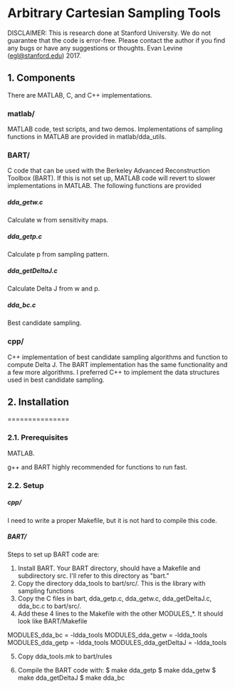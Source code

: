 # Arbitrary Cartesian Sampling Tools

DISCLAIMER: This is research done at Stanford University. We do not 
guarantee that the code is error-free. Please contact the author if you 
find any bugs or have any suggestions or thoughts.
Evan Levine (egl@stanford.edu) 2017.

## 1. Components

There are MATLAB, C, and C++ implementations.

### matlab/
MATLAB code, test scripts, and two demos. Implementations of sampling functions
in MATLAB are provided in matlab/dda_utils.

### BART/
C code that can be used with the Berkeley Advanced Reconstruction Toolbox (BART).
If this is not set up, MATLAB code will revert to slower implementations in MATLAB. 
The following functions are provided

##### dda_getw.c
Calculate w from sensitivity maps.

##### dda_getp.c
Calculate p from sampling pattern.

##### dda_getDeltaJ.c
Calculate Delta J from w and p.

##### dda_bc.c
Best candidate sampling.

### cpp/
C++ implementation of best candidate sampling algorithms and function to compute Delta J.
The BART implementation has the same functionality and a few more algorithms. I preferred
C++ to implement the data structures used in best candidate sampling.

## 2. Installation
===============

### 2.1. Prerequisites

MATLAB. 

g++ and BART highly recommended for functions to run fast. 


### 2.2. Setup

##### cpp/
I need to write a proper Makefile, but it is not hard to compile this code.

##### BART/

Steps to set up BART code are:

1) Install BART. Your BART directory, should have a Makefile and subdirectory src. 
   I'll refer to this directory as "bart."
2) Copy the directory dda_tools to bart/src/. 
   This is the library with sampling functions
3) Copy the C files in bart, dda_getp.c, dda_getw.c, dda_getDeltaJ.c, dda_bc.c 
   to bart/src/. 
4) Add these 4 lines to the Makefile with the other MODULES_*. It should look like
   BART/Makefile

MODULES_dda_bc = -ldda_tools 
MODULES_dda_getw = -ldda_tools 
MODULES_dda_getp = -ldda_tools 
MODULES_dda_getDeltaJ = -ldda_tools 

5) Copy dda_tools.mk to bart/rules

6) Compile the BART code with:
    $ make dda_getp
    $ make dda_getw
    $ make dda_getDeltaJ
    $ make dda_bc

